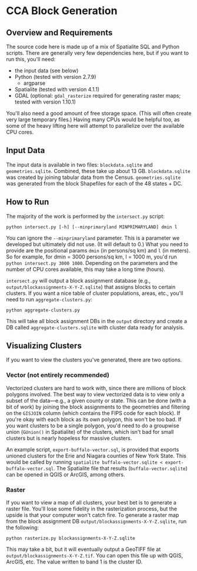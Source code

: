# CCA Block Generation

## Overview and Requirements

The source code here is made up of a mix of Spatialite SQL and Python scripts. There are generally very few dependencies here, but if you want to run this, you'll need:

- the input data (see below)
- Python (tested with version 2.7.9)
	- argparse
- Spatialite (tested with version 4.1.1)
- GDAL (optional: `gdal_rasterize` required for generating raster maps; tested with version 1.10.1)

You'll also need a good amount of free storage space. (This will often create very large temporary files.) Having many CPUs would be helpful too, as some of the heavy lifting here will attempt to parallelize over the available CPU cores.

## Input Data

The input data is available in two files: `blockdata.sqlite` and `geometries.sqlite`. Combined, these take up about 13 GB. `blockdata.sqlite` was created by joining tabular data from the Census. `geometries.sqlite` was generated from the block Shapefiles for each of the 48 states + DC.

## How to Run

The majority of the work is performed by the `intersect.py` script:

	python intersect.py [-h] [--minprimaryland MINPRIMARYLAND] dmin l

You can ignore the `--minprimaryland` parameter. This is a parameter we developed but ultimately did not use. (It will default to 0.) What you need to provide are the positional params `dmin` (in persons/sq km) and `l` (in meters). So for example, for dmin = 3000 persons/sq km, l = 1000 m, you'd run `python intersect.py 3000 1000`. Depending on the parameters and the number of CPU cores available, this may take a long time (hours).

`intersect.py` will output a block assignment database (e.g., `output/blockassignments-X-Y-Z.sqlite`) that assigns blocks to certain clusters. If you want a nice table of cluster populations, areas, etc., you'll need to run `aggregate-clusters.py`:

	python aggregate-clusters.py

This will take all block assignment DBs in the `output` directory and create a DB called `aggregate-clusters.sqlite` with cluster data ready for analysis.

## Visualizing Clusters

If you want to view the clusters you've generated, there are two options.

### Vector (not entirely recommended)

Vectorized clusters are hard to work with, since there are millions of block polygons involved. The best way to view vectorized data is to view only a subset of the data—e.g., a given county or state. This can be done (with a bit of work) by joining the block assignments to the geometries and filtering on the `GISJOIN` column (which contains the FIPS code for each block). If you're okay with each block as its own polygon, this won't be too bad. If you want clusters to be a single polygon, you'd need to do a groupwise union (`GUnion()` in Spatialite) of the clusters, which isn't bad for small clusters but is nearly hopeless for massive clusters.

An example script, `export-buffalo-vector.sql`, is provided that exports unioned clusters for the Erie and Niagara counties of New York State. This would be called by running `spatialite buffalo-vector.sqlite < export-buffalo-vector.sql`. The Spatialite file that results (`buffalo-vector.sqlite`) can be opened in QGIS or ArcGIS, among others.

### Raster 

If you want to view a map of all clusters, your best bet is to generate a raster file. You'll lose some fidelity in the rasterization process, but the upside is that your computer won't catch fire. To generate a raster map from the block assignment DB `output/blockassignments-X-Y-Z.sqlite`, run the following:

	python rasterize.py blockassignments-X-Y-Z.sqlite

This may take a bit, but it will eventually output a GeoTIFF file at `output/blockassignments-X-Y-Z.tif`. You can open this file up with QGIS, ArcGIS, etc. The value written to band 1 is the cluster ID.
